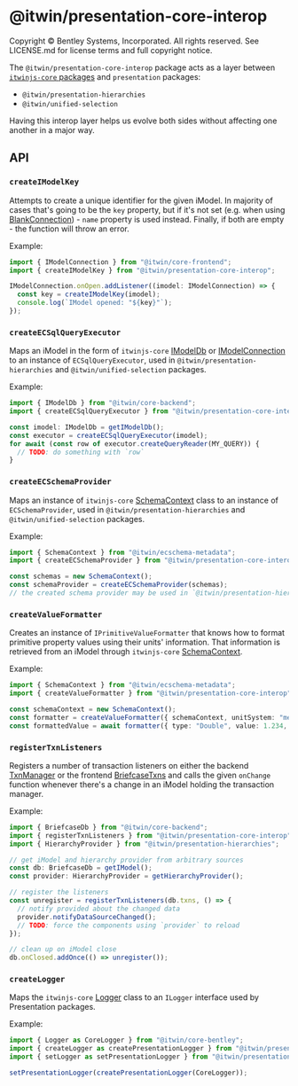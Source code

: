# @itwin/presentation-core-interop

Copyright © Bentley Systems, Incorporated. All rights reserved. See LICENSE.md for license terms and full copyright notice.

The `@itwin/presentation-core-interop` package acts as a layer between [`itwinjs-core` packages](https://www.itwinjs.org/reference/) and `presentation` packages:

- `@itwin/presentation-hierarchies`
- `@itwin/unified-selection`

Having this interop layer helps us evolve both sides without affecting one another in a major way.

## API

### `createIModelKey`

Attempts to create a unique identifier for the given iModel. In majority of cases that's going to be the `key` property, but if it's not set (e.g. when using [BlankConnection](https://www.itwinjs.org/reference/core-frontend/imodelconnection/blankconnection/)) - `name` property is used instead. Finally, if both are empty - the function will throw an error.

Example:

```ts
import { IModelConnection } from "@itwin/core-frontend";
import { createIModelKey } from "@itwin/presentation-core-interop";

IModelConnection.onOpen.addListener((imodel: IModelConnection) => {
  const key = createIModelKey(imodel);
  console.log(`IModel opened: "${key}"`);
});
```

### `createECSqlQueryExecutor`

Maps an iModel in the form of `itwinjs-core` [IModelDb](https://www.itwinjs.org/reference/core-backend/imodels/imodeldb/) or [IModelConnection](https://www.itwinjs.org/reference/core-frontend/imodelconnection/imodelconnection/) to an instance of `ECSqlQueryExecutor`, used in `@itwin/presentation-hierarchies` and `@itwin/unified-selection` packages.

Example:

```ts
import { IModelDb } from "@itwin/core-backend";
import { createECSqlQueryExecutor } from "@itwin/presentation-core-interop";

const imodel: IModelDb = getIModelDb();
const executor = createECSqlQueryExecutor(imodel);
for await (const row of executor.createQueryReader(MY_QUERY)) {
  // TODO: do something with `row`
}
```

### `createECSchemaProvider`

Maps an instance of `itwinjs-core` [SchemaContext](https://www.itwinjs.org/reference/ecschema-metadata/context/schemacontext/) class to an instance of `ECSchemaProvider`, used in `@itwin/presentation-hierarchies` and `@itwin/unified-selection` packages.

Example:

```ts
import { SchemaContext } from "@itwin/ecschema-metadata";
import { createECSchemaProvider } from "@itwin/presentation-core-interop";

const schemas = new SchemaContext();
const schemaProvider = createECSchemaProvider(schemas);
// the created schema provider may be used in `@itwin/presentation-hierarchies` or `@itwin/unified-selection` packages
```

### `createValueFormatter`

Creates an instance of `IPrimitiveValueFormatter` that knows how to format primitive property values using their units' information. That information is retrieved from an iModel through `itwinjs-core` [SchemaContext](https://www.itwinjs.org/reference/ecschema-metadata/context/schemacontext/).

Example:

```ts
import { SchemaContext } from "@itwin/ecschema-metadata";
import { createValueFormatter } from "@itwin/presentation-core-interop";

const schemaContext = new SchemaContext();
const formatter = createValueFormatter({ schemaContext, unitSystem: "metric" });
const formattedValue = await formatter({ type: "Double", value: 1.234, koqName: "MySchema.LengthKindOfQuantity" });
```

### `registerTxnListeners`

Registers a number of transaction listeners on either the backend [TxnManager](https://www.itwinjs.org/reference/core-backend/imodels/txnmanager/) or the frontend [BriefcaseTxns](https://www.itwinjs.org/reference/core-frontend/imodelconnection/briefcasetxns/) and calls the given `onChange` function whenever there's a change in an iModel holding the transaction manager.

Example:

```ts
import { BriefcaseDb } from "@itwin/core-backend";
import { registerTxnListeners } from "@itwin/presentation-core-interop";
import { HierarchyProvider } from "@itwin/presentation-hierarchies";

// get iModel and hierarchy provider from arbitrary sources
const db: BriefcaseDb = getIModel();
const provider: HierarchyProvider = getHierarchyProvider();

// register the listeners
const unregister = registerTxnListeners(db.txns, () => {
  // notify provided about the changed data
  provider.notifyDataSourceChanged();
  // TODO: force the components using `provider` to reload
});

// clean up on iModel close
db.onClosed.addOnce(() => unregister());
```

### `createLogger`

Maps the `itwinjs-core` [Logger](https://www.itwinjs.org/reference/core-bentley/logging/logger/) class to an `ILogger` interface used by Presentation packages.

Example:

```ts
import { Logger as CoreLogger } from "@itwin/core-bentley";
import { createLogger as createPresentationLogger } from "@itwin/presentation-core-interop";
import { setLogger as setPresentationLogger } from "@itwin/presentation-hierarchies";

setPresentationLogger(createPresentationLogger(CoreLogger));
```
